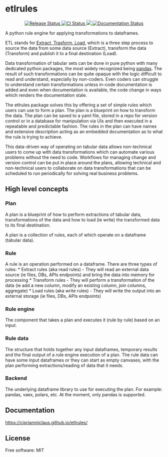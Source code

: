 # etlrules


<p align="center">
<a href="https://pypi.python.org/pypi/etlrules">
    <img src="https://img.shields.io/pypi/v/etlrules.svg"
        alt = "Release Status">
</a>

<a href="https://github.com/ciprianmiclaus/etlrules/actions">
    <img src="https://github.com/ciprianmiclaus/etlrules/actions/workflows/python-package.yml/badge.svg?branch=main" alt="CI Status">
</a>

<a href="https://codecov.io/gh/ciprianmiclaus/etlrules" > 
 <img src="https://codecov.io/gh/ciprianmiclaus/etlrules/graph/badge.svg?token=4N0N8XSVZY"/> 
 </a>

<a href="https://ciprianmiclaus.github.io/etlrules/">
    <img src="https://img.shields.io/website/https/ciprianmiclaus.github.io/etlrules/index.html.svg?label=docs&down_message=unavailable&up_message=available" alt="Documentation Status">
</a>

</p>


A python rule engine for applying transformations to dataframes.

ETL stands for [Extract, Trasform, Load](https://en.wikipedia.org/wiki/Extract,_transform,_load), which is a three step
process to source the data from some data source (Extract), transform the data (Transform) and publish it to a final
destination (Load).

Data transformation of tabular sets can be done in pure python with many dedicated python packages, the most widely
recognized being [pandas](https://pandas.pydata.org/). The result of such transformations can be quite opaque with the
logic difficult to read and understand, especially by non-coders. Even coders can struggle to understand certain
transformations unless in-code documentation is added and even when documentation is available, the code change in ways
which renders the documentation stale.

The etlrules package solves this by offering a set of simple rules which users can use to form a plan. The plan is a blueprint
on how to transform the data. The plan can be saved to a yaml file, stored in a repo for version control or in a database for
manipulation via UIs and then executed in a repeatable and predictable fashion. The rules in the plan can have names and
extensive description acting as an embedded documentation as to what the rule is trying to achieve.

This data-driven way of operating on tabular data allows non-technical users to come up with data transformations which can
automate various problems without the need to code. Workflows for managing change and version control can be put in place
around the plans, allowing technical and non-technical users to collaborate on data transformations that can be scheduled to
run periodically for solving real business problems.

## High level concepts

### Plan

A plan is a blueprint of how to perform extractions of tabular data, transformations of the data and how to load (ie write)
the transformed data to its final destination.

A plan is a collection of rules, each of which operate on a dataframe (tabular data).

### Rule

A rule is an operation performed on a dataframe. There are three types of rules:
    * Extract rules (aka read rules)
        - They will read an external data source (ie files, DBs, APIs endpoints) and bring the data into memory for processing
    * Transform rules
        - They will perform a transformation of the data (ie add a new column, modify an existing column, join columns, aggregate)
    * Load rules (aka write rules)
        - They will write the output into an external storage (ie files, DBs, APIs endpoints)

### Rule engine

The component that takes a plan and executes it (rule by rule) based on an input.


### Rule data

The structure that holds together any input dataframes, temporary results and the final output of a rule engine execution of a plan.
The rule data can have some input dataframes or they can start as empty canvases, with the plan performing extractions/reading of data that it needs.

### Backend

The underlying dataframe library to use for executing the plan. For example: pandas, vaex, polars, etc.
At the moment, only pandas is supported.


## Documentation

<https://ciprianmiclaus.github.io/etlrules/>


## License

Free software: MIT
